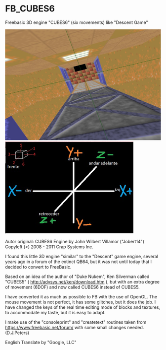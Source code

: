# FB_CUBES6
Freebasic 3D engine "CUBES6" (six movements) like "Descent Game"

![Imagen fb_cubes6.jpg](https://github.com/jepalza/FB_CUBES6/blob/main/fb_cubes6.jpg)
![Imagen fb_cubes_ejes.png](https://github.com/jepalza/FB_CUBES6/blob/main/fb_cubes_ejes.png)

Autor original:
CUBES6 Engine by John Wilbert Villamor ("Jobert14")
Copyleft (<) 2008 - 2011 Crap Systems Inc.

I found this little 3D engine "similar" to the "Descent" game engine, several years ago in a forum of the extinct QB64, but it was not until today that I decided to convert to FreeBasic.

Based on an idea of the author of "Duke Nukem", Ken Silverman called "CUBES5" ( http://advsys.net/ken/download.htm ), but with an extra degree of movement (6DOF) and now called CUBES6 instead of CUBES5.

I have converted it as much as possible to FB with the use of OpenGL.
The mouse movement is not perfect, it has some glitches, but it does the job.
I have changed the keys of the real time editing mode of blocks and textures, to accommodate my taste, but it is easy to adapt.

I make use of the "consoleprint" and "createtext" routines taken from https://www.freebasic.net/forum/  with some small changes needed. (D.J.Peters)

English Translate by "Google, LLC"
